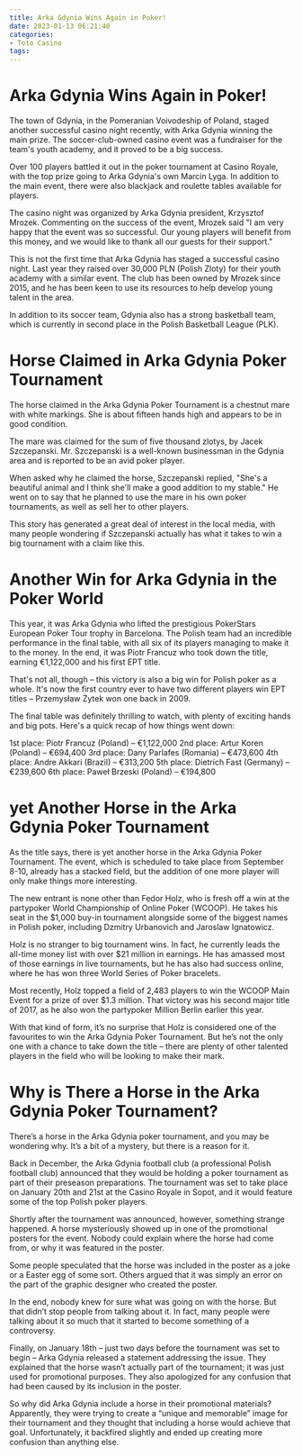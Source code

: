 ```yaml
---
title: Arka Gdynia Wins Again in Poker!
date: 2023-01-13 06:21:40
categories:
- Toto Casino
tags:
---
```



#  Arka Gdynia Wins Again in Poker!

The town of Gdynia, in the Pomeranian Voivodeship of Poland, staged another successful casino night recently, with Arka Gdynia winning the main prize. The soccer-club-owned casino event was a fundraiser for the team's youth academy, and it proved to be a big success.

Over 100 players battled it out in the poker tournament at Casino Royale, with the top prize going to Arka Gdynia's own Marcin Lyga. In addition to the main event, there were also blackjack and roulette tables available for players.

The casino night was organized by Arka Gdynia president, Krzysztof Mrozek. Commenting on the success of the event, Mrozek said "I am very happy that the event was so successful. Our young players will benefit from this money, and we would like to thank all our guests for their support."

This is not the first time that Arka Gdynia has staged a successful casino night. Last year they raised over 30,000 PLN (Polish Zloty) for their youth academy with a similar event. The club has been owned by Mrozek since 2015, and he has been keen to use its resources to help develop young talent in the area.

In addition to its soccer team, Gdynia also has a strong basketball team, which is currently in second place in the Polish Basketball League (PLK).

#  Horse Claimed in Arka Gdynia Poker Tournament

The horse claimed in the Arka Gdynia Poker Tournament is a chestnut mare with white markings. She is about fifteen hands high and appears to be in good condition.

The mare was claimed for the sum of five thousand zlotys, by Jacek Szczepanski. Mr. Szczepanski is a well-known businessman in the Gdynia area and is reported to be an avid poker player.

When asked why he claimed the horse, Szczepanski replied, "She's a beautiful animal and I think she'll make a good addition to my stable." He went on to say that he planned to use the mare in his own poker tournaments, as well as sell her to other players.

This story has generated a great deal of interest in the local media, with many people wondering if Szczepanski actually has what it takes to win a big tournament with a claim like this.

#  Another Win for Arka Gdynia in the Poker World

This year, it was Arka Gdynia who lifted the prestigious PokerStars European Poker Tour trophy in Barcelona. The Polish team had an incredible performance in the final table, with all six of its players managing to make it to the money. In the end, it was Piotr Francuz who took down the title, earning €1,122,000 and his first EPT title.

That's not all, though – this victory is also a big win for Polish poker as a whole. It's now the first country ever to have two different players win EPT titles – Przemysław Żytek won one back in 2009.

The final table was definitely thrilling to watch, with plenty of exciting hands and big pots. Here's a quick recap of how things went down:

1st place: Piotr Francuz (Poland) – €1,122,000
2nd place: Artur Koren (Poland) – €694,400
3rd place: Dany Parlafes (Romania) – €473,600
4th place: Andre Akkari (Brazil) – €313,200
5th place: Dietrich Fast (Germany) – €239,600
6th place: Paweł Brzeski (Poland) – €194,800

#  yet Another Horse in the Arka Gdynia Poker Tournament

As the title says, there is yet another horse in the Arka Gdynia Poker Tournament. The event, which is scheduled to take place from September 8-10, already has a stacked field, but the addition of one more player will only make things more interesting.

The new entrant is none other than Fedor Holz, who is fresh off a win at the partypoker World Championship of Online Poker (WCOOP). He takes his seat in the $1,000 buy-in tournament alongside some of the biggest names in Polish poker, including Dzmitry Urbanovich and Jaroslaw Ignatowicz.

Holz is no stranger to big tournament wins. In fact, he currently leads the all-time money list with over $21 million in earnings. He has amassed most of those earnings in live tournaments, but he has also had success online, where he has won three World Series of Poker bracelets.

Most recently, Holz topped a field of 2,483 players to win the WCOOP Main Event for a prize of over $1.3 million. That victory was his second major title of 2017, as he also won the partypoker Million Berlin earlier this year.

With that kind of form, it’s no surprise that Holz is considered one of the favourites to win the Arka Gdynia Poker Tournament. But he’s not the only one with a chance to take down the title – there are plenty of other talented players in the field who will be looking to make their mark.

#  Why is There a Horse in the Arka Gdynia Poker Tournament?

There’s a horse in the Arka Gdynia poker tournament, and you may be wondering why. It’s a bit of a mystery, but there is a reason for it.

Back in December, the Arka Gdynia football club (a professional Polish football club) announced that they would be holding a poker tournament as part of their preseason preparations. The tournament was set to take place on January 20th and 21st at the Casino Royale in Sopot, and it would feature some of the top Polish poker players.

Shortly after the tournament was announced, however, something strange happened. A horse mysteriously showed up in one of the promotional posters for the event. Nobody could explain where the horse had come from, or why it was featured in the poster.

Some people speculated that the horse was included in the poster as a joke or a Easter egg of some sort. Others argued that it was simply an error on the part of the graphic designer who created the poster.

In the end, nobody knew for sure what was going on with the horse. But that didn’t stop people from talking about it. In fact, many people were talking about it so much that it started to become something of a controversy.

Finally, on January 18th – just two days before the tournament was set to begin – Arka Gdynia released a statement addressing the issue. They explained that the horse wasn’t actually part of the tournament; it was just used for promotional purposes. They also apologized for any confusion that had been caused by its inclusion in the poster.

So why did Arka Gdynia include a horse in their promotional materials? Apparently, they were trying to create a “unique and memorable” image for their tournament and they thought that including a horse would achieve that goal. Unfortunately, it backfired slightly and ended up creating more confusion than anything else.